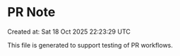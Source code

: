 # PR Note

Created at: Sat 18 Oct 2025 22:23:29 UTC

This file is generated to support testing of PR workflows.
